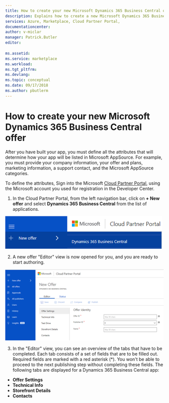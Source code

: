 ```yaml
---
title: How to create your new Microsoft Dynamics 365 Business Central offer | Microsoft Docs
description: Explains how to create a new Microsoft Dynamics 365 Business Central offer using the Cloud Partner Portal.
services: Azure, Marketplace, Cloud Partner Portal, 
documentationcenter:
author: v-miclar
manager: Patrick.Butler  
editor:

ms.assetid: 
ms.service: marketplace
ms.workload: 
ms.tgt_pltfrm: 
ms.devlang: 
ms.topic: conceptual
ms.date: 09/17/2018
ms.author: pbutlerm
---
```



How to create your new Microsoft Dynamics 365 Business Central offer
====================================================================

After you have built your app, you must define all the attributes that
will determine how your app will be listed in Microsoft AppSource. For
example, you must provide your company information, your offer and
plans, marketing information, a support contact, and the Microsoft
AppSource categories. 

To define the attributes, Sign into the Microsoft [Cloud Partner
Portal](https://cloudpartner.azure.com/), using the Microsoft
account you used for registration in the Developer Center.

1.  In the Cloud Partner Portal, from the left navigation bar, click 
on **+ New offer** and select **Dynamics 365 Business Central** from the list of applications.

   ![Create new offer](./media/d365-financials/image003.png)

2.  A new offer "Editor" view is now opened for you, and you are ready
    to start authoring.

   ![Offer publishing sequence](./media/d365-financials/image005.png)

3.  In the "Editor" view, you can see an overview of the tabs that
    have to be completed. Each tab consists of a set of fields that
    are to be filled out. Required fields are marked with a red asterisk
    (\*). You won't be able to proceed to the next publishing step
    without completing these fields. The following tabs are displayed for
    a Dynamics 365 Business Central app:

-   **Offer Settings**
-   **Technical Info**
-   **Storefront Details**
-   **Contacts**
